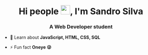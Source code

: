 <h1 align="center">Hi people <img src="https://raw.githubusercontent.com/kaueMarques/kaueMarques/master/hi.gif" width="30px">, I'm Sandro Silva</h1>
<h3 align="center">A Web Developer student</h3>

- 💬 Learn about **JavaScript, HTML, CSS, SQL**

- ⚡ Fun fact **Oneye 😜**


